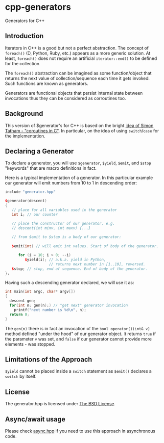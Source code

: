 # cpp-generators
Generators for C++

## Introduction

Iterators in C++ is a good but not a perfect abstraction. The concept of `foreach()` (D, Python, Ruby, etc.) appears as a more generic solution. At least, `foreach()` does not require an artificial `iterator::end()` to be defined for the collection.

The `foreach()` abstraction can be imagined as some function/object that returns the next value of collection/sequence each time it gets invoked. Such functions are known as generators.

Generators are functional objects that persist internal state between invocations thus they can be considered as corroutines too. 

## Background

This version of $generator's for C++ is based on the bright [idea of Simon Tatham - "coroutines in C"](http://www.chiark.greenend.org.uk/~sgtatham/coroutines.html). In particular, on the idea of using `switch`/`case` for the implementation. 

## Declaring a Generator

To declare a generator, you will use `$generator`, `$yield`, `$emit`, and `$stop` "keywords" that are macro definitions in fact.

Here is a typical implementation of a generator. In this particular example our generator will emit numbers from 10 to 1 in descending order:

```cpp
include "generator.hpp"

$generator(descent)
{
   // place for all variables used in the generator
   int i; // our counter

   // place the constructor of our generator, e.g. 
   // descent(int minv, int maxv) {...}
   
   // from $emit to $stop is a body of our generator:
    
   $emit(int) // will emit int values. Start of body of the generator.

      for (i = 10; i > 0; --i)
         $yield(i); // a.k.a. yield in Python,
                    // returns next number in [1..10], reversed.
   $stop; // stop, end of sequence. End of body of the generator.
};
```

Having such a descending generator declared, we will use it as:

```cpp
int main(int argc, char* argv[])
{
  descent gen;
  for(int n; gen(n);) // "get next" generator invocation
    printf("next number is %d\n", n);
  return 0;
}
```

The `gen(n)` there is in fact an invocation of the `bool operator()(int& v)` method defined "under the hood" of our generator object. It returns `true` if the parameter `v` was set, and `false` if our generator cannot provide more elements - was stopped.

## Limitations of the Approach

`$yield` cannot be placed inside a `switch` statement as `$emit()` declares a `switch` by itself.

## License

The generator.hpp is licensed under [The BSD License](https://opensource.org/licenses/bsd-license.php).

## Async/await usage

Please check [async.hpp](https://github.com/c-smile/async.hpp) if you need to use this approach in asynchronous code.  

